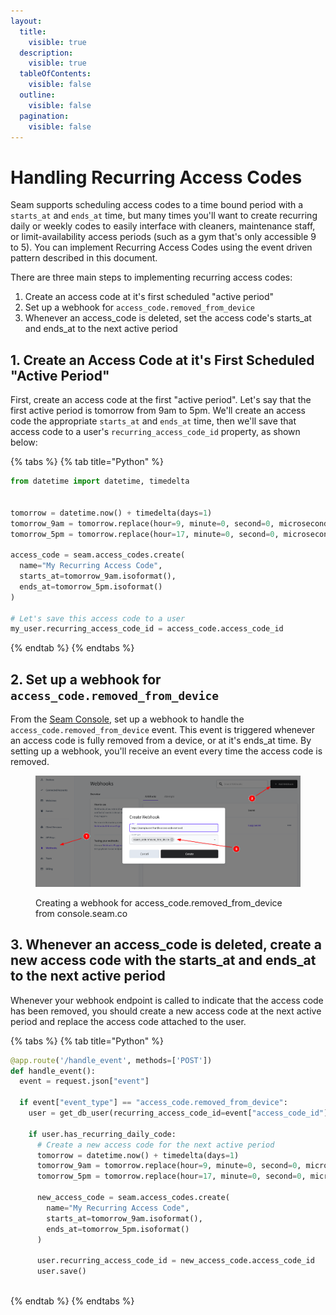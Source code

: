 ```yaml
---
layout:
  title:
    visible: true
  description:
    visible: true
  tableOfContents:
    visible: false
  outline:
    visible: false
  pagination:
    visible: false
---
```


# Handling Recurring Access Codes

Seam supports scheduling access codes to a time bound period with a `starts_at` and `ends_at` time, but many times you'll want to create recurring daily or weekly codes to easily interface with cleaners, maintenance staff, or limit-availability access periods (such as a gym that's only accessible 9 to 5). You can implement Recurring Access Codes using the event driven pattern described in this document.

There are three main steps to implementing recurring access codes:

1. Create an access code at it's first scheduled "active period"
2. Set up a webhook for `access_code.removed_from_device`
3. Whenever an access\_code is deleted, set the access code's starts\_at and ends\_at to the next active period

## 1. Create an Access Code at it's First Scheduled "Active Period"

First, create an access code at the first "active period". Let's say that the first active period is tomorrow from 9am to 5pm. We'll create an access code the appropriate `starts_at` and `ends_at` time, then we'll save that access code to a user's `recurring_access_code_id` property, as shown below:



{% tabs %}
{% tab title="Python" %}
```python
from datetime import datetime, timedelta


tomorrow = datetime.now() + timedelta(days=1)
tomorrow_9am = tomorrow.replace(hour=9, minute=0, second=0, microsecond=0)
tomorrow_5pm = tomorrow.replace(hour=17, minute=0, second=0, microsecond=0)

access_code = seam.access_codes.create(
  name="My Recurring Access Code",
  starts_at=tomorrow_9am.isoformat(),
  ends_at=tomorrow_5pm.isoformat()
)

# Let's save this access code to a user
my_user.recurring_access_code_id = access_code.access_code_id
```
{% endtab %}
{% endtabs %}

## 2. Set up a webhook for `access_code.removed_from_device`&#x20;

From the [Seam Console](https://console.seam.co/), set up a webhook to handle the `access_code.removed_from_device` event. This event is triggered whenever an access code is fully removed from a device, or at it's ends\_at time. By setting up a webhook, you'll receive an event every time the access code is removed.

<figure><img src="../../.gitbook/assets/image (2).png" alt=""><figcaption><p>Creating a webhook for access_code.removed_from_device from console.seam.co</p></figcaption></figure>

## 3. Whenever an access\_code is deleted, create a new access code with the starts\_at and ends\_at to the next active period

Whenever your webhook endpoint is called to indicate that the access code has been removed, you should create a new access code at the next active period and replace the access code attached to the user.

{% tabs %}
{% tab title="Python" %}
```python
@app.route('/handle_event', methods=['POST'])
def handle_event():
  event = request.json["event"]
  
  if event["event_type"] == "access_code.removed_from_device":
    user = get_db_user(recurring_access_code_id=event["access_code_id"])
    
    if user.has_recurring_daily_code:
      # Create a new access code for the next active period
      tomorrow = datetime.now() + timedelta(days=1)
      tomorrow_9am = tomorrow.replace(hour=9, minute=0, second=0, microsecond=0)
      tomorrow_5pm = tomorrow.replace(hour=17, minute=0, second=0, microsecond=0)
      
      new_access_code = seam.access_codes.create(
        name="My Recurring Access Code",
        starts_at=tomorrow_9am.isoformat(),
        ends_at=tomorrow_5pm.isoformat()
      )
      
      user.recurring_access_code_id = new_access_code.access_code_id
      user.save()
  
```
{% endtab %}
{% endtabs %}

## &#x20;





